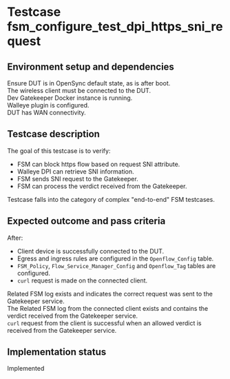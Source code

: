 # Testcase fsm_configure_test_dpi_https_sni_request

## Environment setup and dependencies

Ensure DUT is in OpenSync default state, as is after boot.\
The wireless client must be connected to the DUT.\
Dev
Gatekeeper Docker instance is running.\
Walleye plugin is configured.\
DUT has WAN connectivity.

## Testcase description

The goal of this testcase is to verify:

- FSM can block https flow based on request SNI attribute.
- Walleye DPI can retrieve SNI information.
- FSM sends SNI request to the Gatekeeper.
- FSM can process the verdict received from the Gatekeeper.

Testcase falls into the category of complex "end-to-end" FSM testcases.

## Expected outcome and pass criteria

After:

- Client device is successfully connected to the DUT.
- Egress and ingress rules are configured in the `Openflow_Config` table.
- `FSM_Policy`, `Flow_Service_Manager_Config` and `Openflow_Tag` tables are configured.
- `curl` request is made on the connected client.

Related FSM log exists and indicates the correct request was sent to the Gatekeeper service.\
The Related FSM log from
the connected client exists and contains the verdict received from the Gatekeeper service.\
`curl` request from the
client is successful when an allowed verdict is received from the Gatekeeper service.

## Implementation status

Implemented
